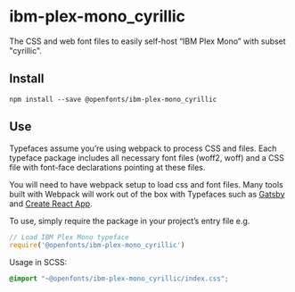 
# ibm-plex-mono_cyrillic

The CSS and web font files to easily self-host “IBM Plex Mono” with subset "cyrillic".

## Install

`npm install --save @openfonts/ibm-plex-mono_cyrillic`

## Use

Typefaces assume you’re using webpack to process CSS and files. Each typeface
package includes all necessary font files (woff2, woff) and a CSS file with
font-face declarations pointing at these files.

You will need to have webpack setup to load css and font files. Many tools built
with Webpack will work out of the box with Typefaces such as [Gatsby](https://github.com/gatsbyjs/gatsby)
and [Create React App](https://github.com/facebookincubator/create-react-app).

To use, simply require the package in your project’s entry file e.g.

```javascript
// Load IBM Plex Mono typeface
require('@openfonts/ibm-plex-mono_cyrillic')
```

Usage in SCSS:
```scss
@import "~@openfonts/ibm-plex-mono_cyrillic/index.css";
```
